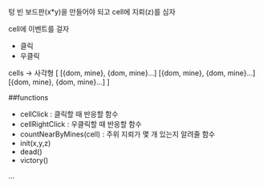 
텅 빈 보드판(x*y)을 만들어야 되고
cell에 지뢰(z)를 심자

cell에 이벤트를 걸자
* 클릭
* 우클릭

cells -> 사각형
        [
        [{dom, mine}, {dom, mine}...]
        [{dom, mine}, {dom, mine}...]
        [{dom, mine}, {dom, mine}...]
]


##functions

- cellClick : 클릭할 때 반응할 함수
- cellRightClick : 우클릭할 때 반응할 함수
- countNearByMines(cell) : 주위 지뢰가 몇 개 있는지 알려줄 함수
- init(x,y,z)
- dead()
- victory()

...
